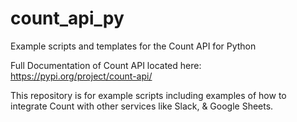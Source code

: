 # count_api_py
Example scripts and templates for the Count API for Python

Full Documentation of Count API located here: https://pypi.org/project/count-api/

This repository is for example scripts including examples of how to integrate Count with other services like Slack, & Google Sheets. 
